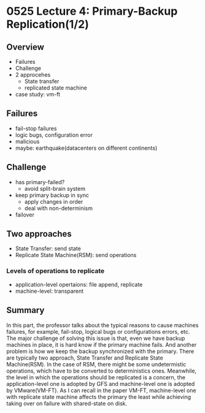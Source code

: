 # 0525 Lecture 4: Primary-Backup Replication(1/2)
## Overview
- Failures
- Challenge
- 2 approcehes
    - State transfer
    - replicated state machine
- case study: vm-ft


## Failures
- fail-stop failures
- logic bugs, configuration error
- malicious
- maybe: earthquake(datacenters on different continents)

## Challenge
- has primary-failed?
    - avoid split-brain system
- keep primary backup in sync
    - apply changes in order
    - deal with non-determinism
- failover

## Two approaches
- State Transfer: send state
- Replicate State Machine(RSM): send operations


### Levels of operations to replicate
- application-level opertaions: file append, replicate
- machine-level: transparent

## Summary
In this part, the professor talks about the typical reasons to cause machines failures, for example, fail-stop, logical bugs or configurations errors, etc. The major challenge of solving this issue is that, even we have backup machines in place, it is hard know if the primary machine fails. And another problem is how we keep the backup synchronized with the primary. There are typically two approach, State Transfer and Replicate State Machine(RSM). In the case of RSM, there might be some undetermistic operations, which have to be converted to deterministics ones. Meanwhile, the level in which the operations should be replicated is a concern, the application-level one is adopted by GFS and machine-level one is adopted by VMware(VM-FT). As I can recall in the paper VM-FT, machine-level one with replicate state machine affects the primary the least while achieving taking over on failure with shared-state on disk.